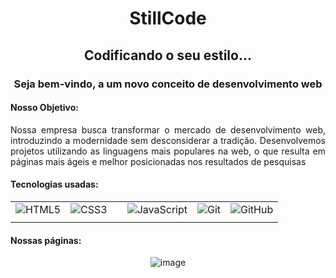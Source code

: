 <h1 align ='center' >StillCode </h1>
<h2 align ='center' >Codificando o seu estilo...</h2>
<h3 align ='center' >Seja bem-vindo, a um novo conceito de desenvolvimento web</h3>

<h4>Nosso Objetivo:</h4>
<p align = 'justify'>Nossa empresa busca transformar o mercado de desenvolvimento web, introduzindo a modernidade sem desconsiderar a tradição. Desenvolvemos projetos utilizando as linguagens mais populares na web, o que resulta em páginas mais ágeis e melhor posicionadas nos resultados de pesquisas</p>

<h4>Tecnologias usadas:</h4>

<div align='center'>

|       |       |       |       |       |       |
|:-----:|:-----:|:-----:|:-----:|:-----:|:-----:|
| ![HTML5](https://img.shields.io/badge/-HTML5-0D1117?style=for-the-badge&logo=html5&labelColor=0D1117) | ![CSS3](https://img.shields.io/badge/-CSS3-0D1117?style=for-the-badge&logo=css3&logoColor=1572B6&labelColor=0D1117) | | ![JavaScript](https://img.shields.io/badge/-JavaScript-0D1117?style=for-the-badge&logo=javascript&labelColor=0D1117) | ![Git](https://img.shields.io/badge/Git-0D1117?style=for-the-badge&logo=git&logoColor=e44c30&labelColor=0D1117) | ![GitHub](https://img.shields.io/badge/GitHub-0D1117?style=for-the-badge&logo=github&labelColor=0D1117) |
|        |      |        |       |      |        |

</div>

<h4>Nossas páginas:</h4>

<div align='center'>

![image](https://github.com/StillCode-Web-Development/.github/assets/145375098/0142e962-a5ce-404a-9b6f-e987eb0d8179)

</div>
